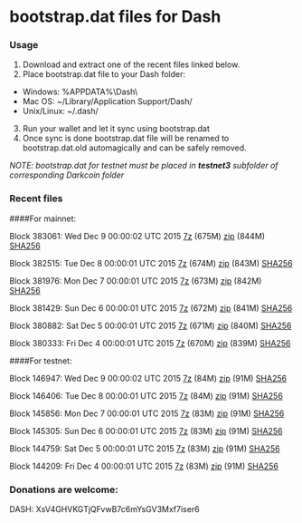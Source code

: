 # bootstrap.dat files for Dash

### Usage

1. Download and extract one of the recent files linked below.
2. Place bootstrap.dat file to your Dash folder:
 - Windows: %APPDATA%\Dash\
 - Mac OS: ~/Library/Application Support/Dash/
 - Unix/Linux: ~/.dash/
3. Run your wallet and let it sync using bootstrap.dat
4. Once sync is done bootstrap.dat file will be renamed to bootstrap.dat.old automagically and can be safely removed.

_NOTE: bootstrap.dat for testnet must be placed in **testnet3** subfolder of corresponding Darkcoin folder_

### Recent files

####For mainnet:

Block 383061: Wed Dec  9 00:00:02 UTC 2015 [7z](https://transfer.sh/hiAq3/bootstrap.dat.20151209.7z) (675M) [zip](https://transfer.sh/1ax1qZ/bootstrap.dat.20151209.zip) (844M) [SHA256](https://transfer.sh/LBoiD/sha256.txt)

Block 382515: Tue Dec  8 00:00:01 UTC 2015 [7z]() (674M) [zip](https://transfer.sh/eY9Nd/bootstrap.dat.20151208.zip) (843M) [SHA256](https://transfer.sh/5fuQc/sha256.txt)

Block 381976: Mon Dec  7 00:00:01 UTC 2015 [7z](https://transfer.sh/AchcY/bootstrap.dat.20151207.7z) (673M) [zip](https://transfer.sh/4eIcT/bootstrap.dat.20151207.zip) (842M) [SHA256](https://transfer.sh/kG6P2/sha256.txt)

Block 381429: Sun Dec  6 00:00:01 UTC 2015 [7z](https://transfer.sh/VzMbC/bootstrap.dat.20151206.7z) (672M) [zip](https://transfer.sh/nOLE7/bootstrap.dat.20151206.zip) (841M) [SHA256](https://transfer.sh/gz53u/sha256.txt)

Block 380882: Sat Dec  5 00:00:01 UTC 2015 [7z]() (671M) [zip]() (840M) [SHA256](https://transfer.sh/dzDos/sha256.txt)

Block 380333: Fri Dec  4 00:00:01 UTC 2015 [7z](https://transfer.sh/sQUaC/bootstrap.dat.20151204.7z) (670M) [zip](https://transfer.sh/12wZTr/bootstrap.dat.20151204.zip) (839M) [SHA256](https://transfer.sh/1gBxH3/sha256.txt)

####For testnet:

Block 146947: Wed Dec  9 00:00:02 UTC 2015 [7z](https://transfer.sh/KNuTY/bootstrap.dat.20151209.7z) (84M) [zip](https://transfer.sh/v7Fcr/bootstrap.dat.20151209.zip) (91M) [SHA256](https://transfer.sh/aNnTY/sha256.txt)

Block 146406: Tue Dec  8 00:00:01 UTC 2015 [7z](https://transfer.sh/GiByV/bootstrap.dat.20151208.7z) (84M) [zip](https://transfer.sh/G72MF/bootstrap.dat.20151208.zip) (91M) [SHA256](https://transfer.sh/eNpYH/sha256.txt)

Block 145856: Mon Dec  7 00:00:01 UTC 2015 [7z](https://transfer.sh/hk0hT/bootstrap.dat.20151207.7z) (83M) [zip](https://transfer.sh/U72ZC/bootstrap.dat.20151207.zip) (91M) [SHA256](https://transfer.sh/w5Hd5/sha256.txt)

Block 145305: Sun Dec  6 00:00:01 UTC 2015 [7z](https://transfer.sh/OmwQl/bootstrap.dat.20151206.7z) (83M) [zip](https://transfer.sh/QDEKv/bootstrap.dat.20151206.zip) (91M) [SHA256](https://transfer.sh/nLg8L/sha256.txt)

Block 144759: Sat Dec  5 00:00:01 UTC 2015 [7z](https://transfer.sh/15n2Di/bootstrap.dat.20151205.7z) (83M) [zip](https://transfer.sh/XbLG9/bootstrap.dat.20151205.zip) (91M) [SHA256](https://transfer.sh/XxyHK/sha256.txt)

Block 144209: Fri Dec  4 00:00:01 UTC 2015 [7z](https://transfer.sh/RX2HA/bootstrap.dat.20151204.7z) (83M) [zip](https://transfer.sh/13SvGG/bootstrap.dat.20151204.zip) (91M) [SHA256](https://transfer.sh/DIpxX/sha256.txt)

### Donations are welcome:

DASH: XsV4GHVKGTjQFvwB7c6mYsGV3Mxf7iser6
